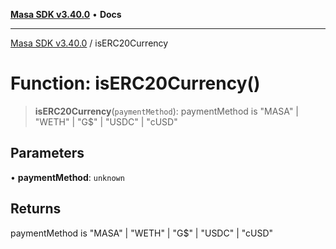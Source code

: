 [**Masa SDK v3.40.0**](../README.md) • **Docs**

***

[Masa SDK v3.40.0](../globals.md) / isERC20Currency

# Function: isERC20Currency()

> **isERC20Currency**(`paymentMethod`): paymentMethod is "MASA" \| "WETH" \| "G$" \| "USDC" \| "cUSD"

## Parameters

• **paymentMethod**: `unknown`

## Returns

paymentMethod is "MASA" \| "WETH" \| "G$" \| "USDC" \| "cUSD"
